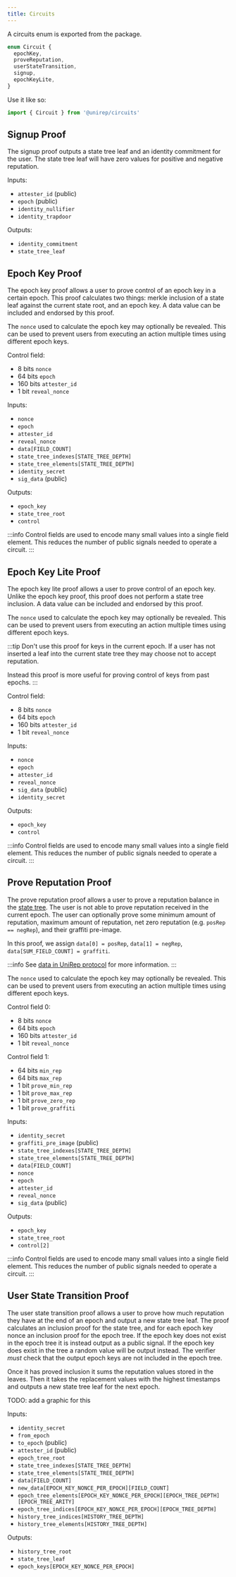 ```yaml
---
title: Circuits
---
```


A circuits enum is exported from the package.

```ts
enum Circuit {
  epochKey,
  proveReputation,
  userStateTransition,
  signup,
  epochKeyLite,
}
```

Use it like so:

```ts
import { Circuit } from '@unirep/circuits'
```

## Signup Proof

The signup proof outputs a state tree leaf and an identity commitment for the user. The state tree leaf will have zero values for positive and negative reputation.

Inputs:
- `attester_id` (public)
- `epoch` (public)
- `identity_nullifier`
- `identity_trapdoor`

Outputs:
- `identity_commitment`
- `state_tree_leaf`

## Epoch Key Proof

The epoch key proof allows a user to prove control of an epoch key in a certain epoch. This proof calculates two things: merkle inclusion of a state leaf against the current state root, and an epoch key. A data value can be included and endorsed by this proof.

The `nonce` used to calculate the epoch key may optionally be revealed. This can be used to prevent users from executing an action multiple times using different epoch keys.

Control field:
- 8 bits `nonce`
- 64 bits `epoch`
- 160 bits `attester_id`
- 1 bit `reveal_nonce`

Inputs:
- `nonce`
- `epoch`
- `attester_id`
- `reveal_nonce`
- `data[FIELD_COUNT]`
- `state_tree_indexes[STATE_TREE_DEPTH]`
- `state_tree_elements[STATE_TREE_DEPTH]`
- `identity_secret`
- `sig_data` (public)

Outputs:
- `epoch_key`
- `state_tree_root`
- `control`

:::info
Control fields are used to encode many small values into a single field element. This reduces the number of public signals needed to operate a circuit.
:::

## Epoch Key Lite Proof

The epoch key lite proof allows a user to prove control of an epoch key. Unlike the epoch key proof, this proof does not perform a state tree inclusion. A data value can be included and endorsed by this proof.

The `nonce` used to calculate the epoch key may optionally be revealed. This can be used to prevent users from executing an action multiple times using different epoch keys.

:::tip
Don't use this proof for keys in the current epoch. If a user has not inserted a leaf into the current state tree they may choose not to accept reputation.

Instead this proof is more useful for proving control of keys from past epochs.
:::

Control field:
- 8 bits `nonce`
- 64 bits `epoch`
- 160 bits `attester_id`
- 1 bit `reveal_nonce`

Inputs:
- `nonce`
- `epoch`
- `attester_id`
- `reveal_nonce`
- `sig_data` (public)
- `identity_secret`

Outputs:
- `epoch_key`
- `control`

:::info
Control fields are used to encode many small values into a single field element. This reduces the number of public signals needed to operate a circuit.
:::

## Prove Reputation Proof

The prove reputation proof allows a user to prove a reputation balance in the [state tree](../protocol/trees#state-tree). The user is not able to prove reputation received in the current epoch. The user can optionally prove some minimum amount of reputation, maximum amount of reputation, net zero reputation (e.g. `posRep == negRep`), and their graffiti pre-image.

In this proof, we assign `data[0] = posRep`, `data[1] = negRep`, `data[SUM_FIELD_COUNT] = graffiti`.

:::info
See [data in UniRep protocol](../protocol/data.md) for more information.
:::

The `nonce` used to calculate the epoch key may optionally be revealed. This can be used to prevent users from executing an action multiple times using different epoch keys.

Control field 0:
- 8 bits `nonce`
- 64 bits `epoch`
- 160 bits `attester_id`
- 1 bit `reveal_nonce`

Control field 1:
- 64 bits `min_rep`
- 64 bits `max_rep`
- 1 bit `prove_min_rep`
- 1 bit `prove_max_rep`
- 1 bit `prove_zero_rep`
- 1 bit `prove_graffiti`

Inputs:
- `identity_secret`
- `graffiti_pre_image` (public)
- `state_tree_indexes[STATE_TREE_DEPTH]`
- `state_tree_elements[STATE_TREE_DEPTH]`
- `data[FIELD_COUNT]`
- `nonce`
- `epoch`
- `attester_id`
- `reveal_nonce`
- `sig_data` (public)

Outputs:
- `epoch_key`
- `state_tree_root`
- `control[2]`

:::info
Control fields are used to encode many small values into a single field element. This reduces the number of public signals needed to operate a circuit.
:::

## User State Transition Proof

The user state transition proof allows a user to prove how much reputation they have at the end of an epoch and output a new state tree leaf. The proof calculates an inclusion proof for the state tree, and for each epoch key nonce an inclusion proof for the epoch tree. If the epoch key does not exist in the epoch tree it is instead output as a public signal. If the epoch key does exist in the tree a random value will be output instead. The verifier _must_ check that the output epoch keys are not included in the epoch tree.

Once it has proved inclusion it sums the reputation values stored in the leaves. Then it takes the replacement values with the highest timestamps and outputs a new state tree leaf for the next epoch.

TODO: add a graphic for this

Inputs:
- `identity_secret`
- `from_epoch`
- `to_epoch` (public)
- `attester_id` (public)
- `epoch_tree_root`
- `state_tree_indexes[STATE_TREE_DEPTH]`
- `state_tree_elements[STATE_TREE_DEPTH]`
- `data[FIELD_COUNT]`
- `new_data[EPOCH_KEY_NONCE_PER_EPOCH][FIELD_COUNT]`
- `epoch_tree_elements[EPOCH_KEY_NONCE_PER_EPOCH][EPOCH_TREE_DEPTH][EPOCH_TREE_ARITY]`
- `epoch_tree_indices[EPOCH_KEY_NONCE_PER_EPOCH][EPOCH_TREE_DEPTH]`
- `history_tree_indices[HISTORY_TREE_DEPTH]`
- `history_tree_elements[HISTORY_TREE_DEPTH]`

Outputs:
- `history_tree_root`
- `state_tree_leaf`
- `epoch_keys[EPOCH_KEY_NONCE_PER_EPOCH]`


